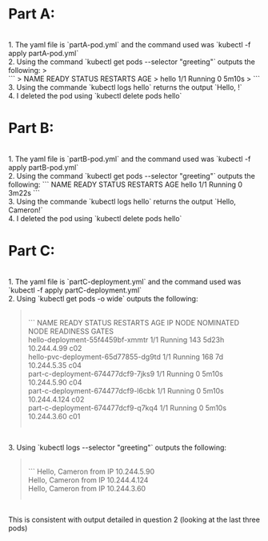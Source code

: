 # Part A:
<br>
	1. The yaml file is `partA-pod.yml` and the command used was `kubectl -f apply partA-pod.yml`
<br>
	2. Using the command `kubectl get pods --selector "greeting"` outputs the following:
> <br> ```
>    NAME    READY   STATUS    RESTARTS   AGE
>    hello   1/1     Running   0          5m10s
> ```
<br>
	3. Using the commande `kubectl logs hello` returns the output `Hello, !`
<br>
	4. I deleted the pod using `kubectl delete pods hello`
<br>

# Part B:
<br>
	1. The yaml file is `partB-pod.yml` and the command used was `kubectl -f apply partB-pod.yml`
<br>
	2. Using the command `kubectl get pods --selector "greeting"` outputs the following:
```
	NAME    READY   STATUS    RESTARTS   AGE
	hello   1/1     Running   0          3m22s
```
<br>
	3. Using the commande `kubectl logs hello` returns the output `Hello, Cameron!`
<br>
	4. I deleted the pod using `kubectl delete pods hello`
<br>

# Part C:
<br>
	1. The yaml file is `partC-deployment.yml` and the command used was `kubectl -f apply partC-deployment.yml`
<br>
	2. Using `kubectl get pods -o wide` outputs the following:

> <br> ```
> 	NAME                                  READY   STATUS    RESTARTS   AGE     IP             NODE   NOMINATED NODE   READINESS GATES
> <br>
> 	hello-deployment-55f4459bf-xmmtr      1/1     Running   143        5d23h   10.244.4.99    c02    <none>           <none>
> <br>
> 	hello-pvc-deployment-65d77855-dg9td   1/1     Running   168        7d      10.244.5.35    c04    <none>           <none>
> <br>
> 	part-c-deployment-674477dcf9-7jks9    1/1     Running   0          5m10s   10.244.5.90    c04    <none>           <none>
> <br>
> 	part-c-deployment-674477dcf9-l6cbk    1/1     Running   0          5m10s   10.244.4.124   c02    <none>           <none>
> <br>
> 	part-c-deployment-674477dcf9-q7kq4    1/1     Running   0          5m10s   10.244.3.60    c01    <none>           <none>
> ```
<br>
	3. Using `kubectl logs --selector "greeting"` outputs the following:

> <br> ```
> 	Hello, Cameron from IP 10.244.5.90
> <br>
> 	Hello, Cameron from IP 10.244.4.124
> <br>
> 	Hello, Cameron from IP 10.244.3.60
> ```
<br>
	This is consistent with output detailed in question 2 (looking at the last three pods)